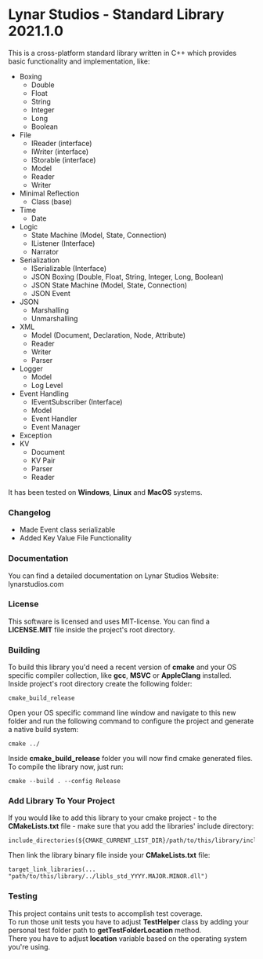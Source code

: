 # Lynar Studios - Standard Library 2021.1.0 #

This is a cross-platform standard library written in C++ which provides basic functionality and implementation, like:
 
- Boxing  
  - Double
  - Float
  - String
  - Integer 
  - Long
  - Boolean  
- File
  - IReader (interface)
  - IWriter (interface)  
  - IStorable (interface)  
  - Model
  - Reader
  - Writer
- Minimal Reflection  
  - Class (base)
- Time
  - Date
- Logic
  - State Machine (Model, State, Connection)
  - IListener (Interface)
  - Narrator  
- Serialization
  - ISerializable (Interface)
  - JSON Boxing (Double, Float, String, Integer, Long, Boolean)
  - JSON State Machine (Model, State, Connection)  
  - JSON Event
- JSON
  - Marshalling
  - Unmarshalling
- XML
  - Model (Document, Declaration, Node, Attribute)
  - Reader
  - Writer
  - Parser  
- Logger
  - Model
  - Log Level
- Event Handling
  - IEventSubscriber (Interface)
  - Model
  - Event Handler
  - Event Manager
- Exception
- KV
  - Document
  - KV Pair
  - Parser
  - Reader  

It has been tested on __Windows__, __Linux__ and __MacOS__ systems.

### Changelog ###

- Made Event class serializable
- Added Key Value File Functionality

### Documentation ###

You can find a detailed documentation on Lynar Studios Website: lynarstudios.com

### License ###

This software is licensed and uses MIT-license. You can find a __LICENSE.MIT__ file inside the project's root directory.

### Building ###

To build this library you'd need a recent version of __cmake__ and your OS specific compiler collection, like __gcc__, __MSVC__ or __AppleClang__ installed.  
Inside project's root directory create the following folder:

```
cmake_build_release
```

Open your OS specific command line window and navigate to this new folder and run the following command to configure the project and generate a native build system:  

```
cmake ../
```

Inside __cmake_build_release__ folder you will now find cmake generated files. To compile the library now, just run:   

```
cmake --build . --config Release
```

### Add Library To Your Project ###

If you would like to add this library to your cmake project - to the __CMakeLists.txt__ file - make sure that you add the libraries' include directory:

```
include_directories(${CMAKE_CURRENT_LIST_DIR}/path/to/this/library/include)
```

Then link the library binary file inside your __CMakeLists.txt__ file:

```
target_link_libraries(... "path/to/this/library/../libls_std_YYYY.MAJOR.MINOR.dll")
```

### Testing ###

This project contains unit tests to accomplish test coverage.  
To run those unit tests you have to adjust __TestHelper__ class by adding your personal test folder path to __getTestFolderLocation__ method.  
There you have to adjust __location__ variable based on the operating system you're using.

